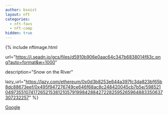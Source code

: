 ```yaml
---
author: bsoist
layout: nft
categories:
  - nft-favs
  - nft-comp
hidden: true
---
```

{% include nftimage.html 

url="https://i.seadn.io/gcs/files/d5910b906e0aac64c347b6838014f83c.png?auto=format&w=1000" 

description="Snow on the River" 

lazy_url="https://lazy.com/ethereum/0x0d3b8253e644a397fc3da823bf65b8dc88673eef/0x495f947276749ce646f68ac8c248420045cb7b5e/5985210497355107417265215381210579199842884272282595265964883350637307232257" %}

<a href="https://google.com" target="_blank">Google</a>
